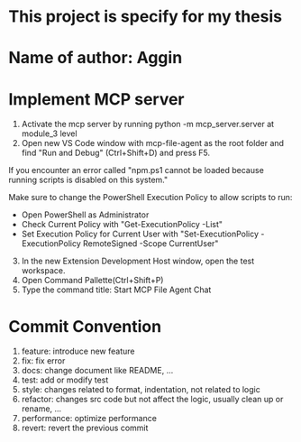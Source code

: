 # This project is specify for my thesis
# Name of author:  Aggin


# Implement MCP server
1. Activate the mcp server by running python -m mcp_server.server at module_3 level
2. Open new VS Code window with mcp-file-agent as the root folder and find "Run and Debug" (Ctrl+Shift+D) and press F5.

If you encounter an error called "npm.ps1 cannot be loaded because running scripts is disabled on this system."

Make sure to change the PowerShell Execution Policy to allow scripts to run:

- Open PowerShell as Administrator
- Check Current Policy with "Get-ExecutionPolicy -List"
- Set Execution Policy for Current User with "Set-ExecutionPolicy -ExecutionPolicy RemoteSigned -Scope CurrentUser"

3. In the new Extension Development Host window, open the test workspace.
4. Open Command Pallette(Ctrl+Shift+P)
5. Type the command title: Start MCP File Agent Chat


# Commit Convention
1. feature: introduce new feature
2. fix: fix error
3. docs: change document like README, ...
4. test: add or modify test
5. style: changes related to format, indentation, not related to logic
6. refactor: changes src code but not affect the logic, usually clean up or rename, ...
7. performance: optimize performance
8. revert: revert the previous commit